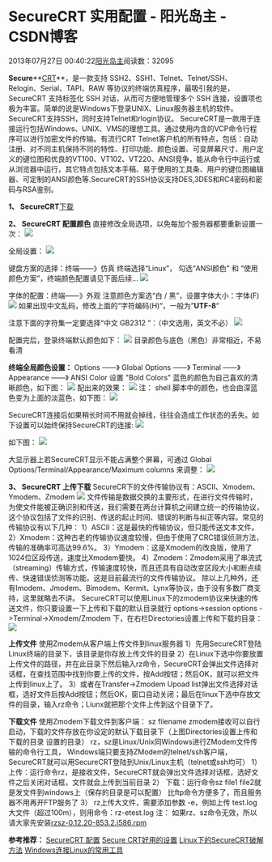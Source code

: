 
# SecureCRT 实用配置 - 阳光岛主 - CSDN博客

2013年07月27日 00:40:22[阳光岛主](https://me.csdn.net/sunboy_2050)阅读数：32095


**Secure****[CRT](http://baike.baidu.com/view/489722.htm)**，是一款支持 SSH2、SSH1、Telnet、Telnet/SSH、Relogin、Serial、TAPI、RAW 等协议的终端仿真程序，最吸引我的是，SecureCRT 支持标签化 SSH 对话，从而可方便地管理多个 SSH 连接，设置项也极为丰富。简单的说是Windows下登录UNIX、Linux服务器主机的软件。SecureCRT支持SSH，同时支持Telnet和rlogin协议。
SecureCRT是一款用于连接运行包括Windows、UNIX、VMS的理想工具。通过使用内含的VCP命令行程序可以进行加密文件的传输。有流行CRT Telnet客户机的所有特点，包括：自动注册、对不同主机保持不同的特性、打印功能、颜色设置、可变屏幕尺寸、用户定义的键位图和优良的VT100、VT102、VT220、ANSI竞争，能从命令行中运行或从浏览器中运行，其它特点包括文本手稿、易于使用的工具条、用户的键位图编辑器、可定制的ANSI颜色等.SecureCRT的SSH协议支持DES,3DES和RC4密码和密码与RSA鉴别。

**1、 SecureCRT**[下载](http://www.vandyke.com/download/securecrt/download.html)

**2、 SecureCRT 配置颜色**
直接修改全局选项，以免每加个服务器都要重新设置一次：
![](https://img-blog.csdn.net/20130727003813593)

全局设置：
![](https://img-blog.csdn.net/20130727003833328)

键盘方案的选择：终端——》仿真
终端选择“Linux”， 勾选“ANSI颜色” 和 “使用颜色方案”，终端颜色配置请见下面后续...
![](https://img-blog.csdn.net/20130727003915593)

字体的配置：终端——》外观
注意颜色方案选“白 / 黑”，设置字体大小：字体(F)
![](https://img-blog.csdn.net/20130727003941734)
如果出现中文乱码，修改上面的“字符编码(H)“，一般为”**UTF-8**“

注意下面的字符集一定要选择“中文 GB2312 ”：（中文选用，英文不必）
![](https://img-blog.csdn.net/20130727004139421)

配置完后，登录终端默认颜色如下：
![](https://img-blog.csdn.net/20130727140156468)
目录颜色与底色（黑色）非常相近，不易看清

**终端全局颜色设置：**
Options ——》 Global Options ——》 Terminal ——》 Appearance ——》 ANSI Color
设置 "Bold Colors" 蓝色的颜色为自己喜欢的清晰颜色，如下图：
![](https://img-blog.csdn.net/20130727135930125)
配出来的效果：
![](https://img-blog.csdn.net/20130727140205937)
注： shell 脚本中的颜色，也会由深蓝色变为上面的淡蓝色，如下图：
![](https://img-blog.csdn.net/20130727140404171)

SecureCRT连接后如果稍长时间不用就会掉线，往往会造成工作状态的丢失。如下设置可以始终保持SecureCRT的连接:
![](https://img-blog.csdn.net/20130727004323234)

如下图：
![](https://img-blog.csdn.net/20130727004351968)

大显示器上若SecureCRT显示不能占满整个屏幕，可通过 Global Options/Terminal/Appearance/Maximum columns 来调整：
![](https://img-blog.csdn.net/20130727004434140)


**3、 SecureCRT 上传下载**
SecureCR下的文件传输协议有：ASCII、Xmodem、Ymodem、Zmodem
![](https://img-blog.csdn.net/20130727111113859)
文件传输是数据交换的主要形式，在进行文件传输时，为使文件能被正确识别和传送，我们需要在两台计算机之间建立统一的传输协议，这个协议包括了文件的识别、传送的起止时间、错误的判断与纠正等内容。常见的传输协议有以下几种：
1）ASCII：这是最快的传输协议，但只能传送文本文件。
2）Xmodem：这种古老的传输协议速度较慢，但由于使用了CRC错误侦测方法，传输的准确率可高达99.6%。
3）Ymodem：这是Xmodem的改良版，使用了1024位区段传送，速度比Xmodem要快。
4）Zmodem：Zmodem采用了串流式（streaming）传输方式，传输速度较快，而且还具有自动改变区段大小和断点续传、快速错误侦测等功能。这是目前最流行的文件传输协议。
除以上几种外，还有Imodem、Jmodem、Bimodem、Kermit、Lynx等协议，由于没有多数厂商支持，这里就略去不讲。
SecureCRT可以使用Linux下的zmodem协议来快速的传送文件，你只要设置一下上传和下载的默认目录就行
options->session options ->Terminal->Xmodem/Zmodem 下，在右栏Directories设置上传和下载的目录：
![](https://img-blog.csdn.net/20130727111415625)

**上传文件**
使用Zmodem从客户端上传文件到linux服务器
1）先用SecureCRT登陆Linux终端的目录下，该目录是你存放上传文件的目录
2）在Linux下选中你要放置上传文件的路径，并在此目录下然后输入rz命令，SecureCRT会弹出文件选择对话框，在查找范围中找到你要上传的文件，按Add按钮；然后OK，就可以把文件上传到linux上了。
3）或者在Transfer->Zmodem Upoad list弹出文件选择对话框，选好文件后按Add按钮；然后OK，窗口自动关闭；最后在linux下选中存放文件的目录，输入rz命令；Liunx就把那个文件上传到这个目录下了。

**下载文件**
使用Zmodem下载文件到客户端：
sz filename
zmodem接收可以自行启动，下载的文件存放在你设定的默认下载目录下（上图Directories设置上传和下载的目录 设置的目录）
rz，sz是Linux/Unix同Windows进行ZModem文件传输的命令行工具，
Windows端只要支持ZModem的telnet/ssh客户端，SecureCRT就可以用SecureCRT登陆到Unix/Linux主机（telnet或ssh均可）
1） 上传：运行命令rz，是接收文件，SecureCRT就会弹出文件选择对话框，选好文件之后关闭对话框，文件就会上传到当前目录
2） 下载：运行命令sz file1 file2就是发文件到windows上（保存的目录是可以配置） 比ftp命令方便多了，而且服务器不用再开FTP服务了
3） rz上传大文件，需要添加参数 -e，例如上传 test.log大文件（超过100m），则用命令：rz-etest.log
注： 如果rz、sz命令无效，所以请大家先安装[rzsz-0.12.20-853.2.i586.rpm](http://rpm.pbone.net/index.php3/stat/4/idpl/18526630/dir/opensuse_12.x/com/rzsz-0.12.20-991.1.2.x86_64.rpm.html)



**参考推荐：**
[SecureCRT 配置](http://dearymz.blog.163.com/blog/static/20565742012997190599/)
[Secure CRT好用的设置](http://hi.baidu.com/dbaeyes/item/fdb1d196263a9ebecc80e54b)
[Linux下的SecureCRT破解方法](http://blog.chinaunix.net/uid-26760055-id-3130060.html)
[Windows连接Linux的常用工具](http://blog.csdn.net/sunboy_2050/article/details/6270003)



